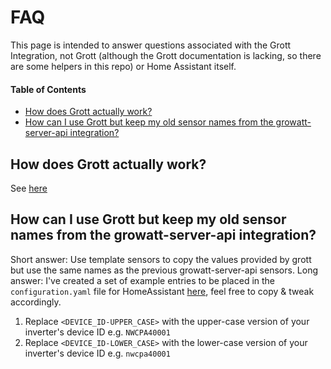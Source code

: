 # FAQ
This page is intended to answer questions associated with the Grott Integration, not Grott (although the Grott documentation is lacking, so there are some helpers in this repo) or Home Assistant itself.

#### Table of Contents
- [How does Grott actually work?](#how-does-grott-actually-work)
- [How can I use Grott but keep my old sensor names from the growatt-server-api integration?](#how-can-i-use-grott-but-keep-my-old-sensor-names-from-the-growatt-server-api-integration)

## How does Grott actually work?
See [here](info/grott.md)

## How can I use Grott but keep my old sensor names from the growatt-server-api integration?
Short answer: Use template sensors to copy the values provided by grott but use the same names as the previous growatt-server-api sensors.
Long answer: I've created a set of example entries to be placed in the `configuration.yaml` file for HomeAssistant [here](../examples/templates/template_configuration.yaml), feel free to copy & tweak accordingly. 
1. Replace `<DEVICE_ID-UPPER_CASE>` with the upper-case version of your inverter's device ID e.g. `NWCPA40001`
2. Replace `<DEVICE_ID-LOWER_CASE>` with the lower-case version of your inverter's device ID e.g. `nwcpa40001`
